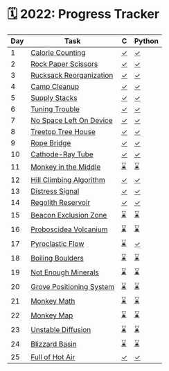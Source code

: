 # 🗓️ 2022: Progress Tracker

| Day | Task | C | Python |
| --- | ----- | - | ------ |
| 1   | [Calorie Counting](./day-01/README.md) | [&#10003;](./day-01/day-01.c) | [&#10003;](./day-01/day-01.py) |
| 2   | [Rock Paper Scissors](./day-02/README.md) | [&#10003;](./day-02/day-02.c) | [&#10003;](./day-02/day-02.py) |
| 3   | [Rucksack Reorganization](./day-03/README.md) | [&#10003;](./day-03/day-03.c) | [&#10003;](./day-03/day-03.py) |
| 4   | [Camp Cleanup](./day-04/README.md) | [&#10003;](./day-04/day-04.c) | [&#10003;](./day-04/day-04.py) |
| 5   | [Supply Stacks](./day-05/README.md) | [&#10003;](./day-05/day-05.c) | [&#10003;](./day-05/day-05.py) |
| 6   | [Tuning Trouble](./day-06/README.md) | [&#10003;](./day-06/day-06.c) | [&#10003;](./day-06/day-06.py) |
| 7   | [No Space Left On Device](./day-07/README.md) | [&#10003;](./day-07/day-07.c) | [&#10003;](./day-07/day-07.py) |
| 8   | [Treetop Tree House](./day-08/README.md) | [&#10003;](./day-08/day-08.c) | [&#10003;](./day-08/day-08.py) |
| 9   | [Rope Bridge](./day-09/README.md) | [&#10003;](./day-09/day-09.c) | [&#10003;](./day-09/day-09.py) |
| 10  | [Cathode-Ray Tube](./day-10/README.md) | [&#10003;](./day-10/day-10.c) | [&#10003;](./day-10/day-10.py) |
| 11  | [Monkey in the Middle](./day-11/README.md) | [&#x231B;](./day-11/day-11.c) | [&#x231B;](./day-11/day-11.py) |
| 12  | [Hill Climbing Algorithm](./day-12/README.md) | [&#10003;](./day-12/day-12.c) | [&#10003;](./day-12/day-12.py) |
| 13  | [Distress Signal](./day-13/README.md) | [&#10003;](./day-13/day-13.c) | [&#10003;](./day-13/day-13.py) |
| 14  | [Regolith Reservoir](./day-14/README.md) | [&#10003;](./day-14/day-14.c) | [&#10003;](./day-14/day-14.py) |
| 15  | [Beacon Exclusion Zone](./day-15/README.md) | [&#x231B;](./day-15/day-15.c) | [&#x231B;](./day-15/day-15.py) |
| 16  | [Proboscidea Volcanium](./day-16/README.md) | [&#x231B;](./day-16/day-16.c) | [&#x231B;](./day-16/day-16.py) |
| 17  | [Pyroclastic Flow](./day-17/README.md) | [&#x231B;](./day-17/day-17.c) | [&#10003;](./day-17/day-17.py) |
| 18  | [Boiling Boulders](./day-18/README.md) | [&#x231B;](./day-18/day-18.c) | [&#x231B;](./day-18/day-18.py) |
| 19  | [Not Enough Minerals](./day-19/README.md) | [&#x231B;](./day-19/day-19.c) | [&#x231B;](./day-19/day-19.py) |
| 20  | [Grove Positioning System](./day-20/README.md) | [&#x231B;](./day-20/day-20.c) | [&#x231B;](./day-20/day-20.py) |
| 21  | [Monkey Math](./day-21/README.md) | [&#x231B;](./day-21/day-21.c) | [&#x231B;](./day-21/day-21.py) |
| 22  | [Monkey Map](./day-22/README.md) | [&#x231B;](./day-22/day-22.c) | [&#x231B;](./day-22/day-22.py) |
| 23  | [Unstable Diffusion](./day-23/README.md) | [&#x231B;](./day-23/day-23.c) | [&#x231B;](./day-23/day-23.py) |
| 24  | [Blizzard Basin](./day-24/README.md) | [&#x231B;](./day-24/day-24.c) | [&#x231B;](./day-24/day-24.py) |
| 25  | [Full of Hot Air](./day-25/README.md) | [&#10003;](./day-25/day-25.c) | [&#10003;](./day-25/day-25.py) |
